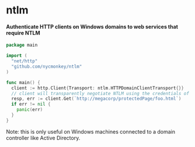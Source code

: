 # ntlm
#### Authenticate HTTP clients on Windows domains to web services that require NTLM



```go
package main

import (
  "net/http"
  "github.com/nycmonkey/ntlm"
)

func main() {
  client := http.Client{Transport: ntlm.HTTPDomainClientTransport{}}
  // client will transparently negotiate NTLM using the credentials of the account running the program
  resp, err := client.Get(`http://megacorp/protectedPage/foo.html`)
  if err != nil {
    panic(err)
  }
}
```

Note: this is only useful on Windows machines connected to a domain controller like Active Directory.
